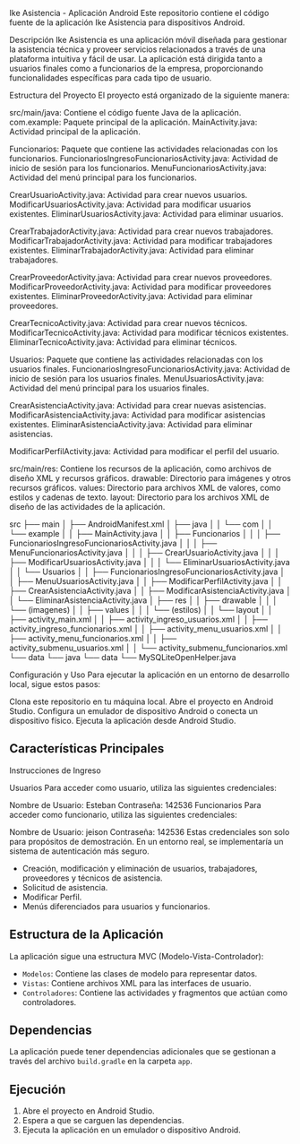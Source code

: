 
Ike Asistencia - Aplicación Android
Este repositorio contiene el código fuente de la aplicación Ike Asistencia para dispositivos Android.

Descripción
Ike Asistencia es una aplicación móvil diseñada para gestionar la asistencia técnica y proveer servicios relacionados a través de una plataforma intuitiva y fácil de usar. La aplicación está dirigida tanto a usuarios finales como a funcionarios de la empresa, proporcionando funcionalidades específicas para cada tipo de usuario.

Estructura del Proyecto
El proyecto está organizado de la siguiente manera:

src/main/java: Contiene el código fuente Java de la aplicación.
com.example: Paquete principal de la aplicación.
MainActivity.java: Actividad principal de la aplicación.

Funcionarios: Paquete que contiene las actividades relacionadas con los funcionarios.
FuncionariosIngresoFuncionariosActivity.java: Actividad de inicio de sesión para los funcionarios.
MenuFuncionariosActivity.java: Actividad del menú principal para los funcionarios.

CrearUsuarioActivity.java: Actividad para crear nuevos usuarios.
ModificarUsuariosActivity.java: Actividad para modificar usuarios existentes.
EliminarUsuariosActivity.java: Actividad para eliminar usuarios.

CrearTrabajadorActivity.java: Actividad para crear nuevos trabajadores.
ModificarTrabajadorActivity.java: Actividad para modificar trabajadores existentes.
EliminarTrabajadorActivity.java: Actividad para eliminar trabajadores.

CrearProveedorActivity.java: Actividad para crear nuevos proveedores.
ModificarProveedorActivity.java: Actividad para modificar proveedores existentes.
EliminarProveedorActivity.java: Actividad para eliminar proveedores.

CrearTecnicoActivity.java: Actividad para crear nuevos técnicos.
ModificarTecnicoActivity.java: Actividad para modificar técnicos existentes.
EliminarTecnicoActivity.java: Actividad para eliminar técnicos.


Usuarios: Paquete que contiene las actividades relacionadas con los usuarios finales.
FuncionariosIngresoFuncionariosActivity.java: Actividad de inicio de sesión para los usuarios finales.
MenuUsuariosActivity.java: Actividad del menú principal para los usuarios finales.

CrearAsistenciaActivity.java: Actividad para crear nuevas asistencias.
ModificarAsistenciaActivity.java: Actividad para modificar asistencias existentes.
EliminarAsistenciaActivity.java: Actividad para eliminar asistencias.

ModificarPerfilActivity.java: Actividad para modificar el perfil del usuario.


src/main/res: Contiene los recursos de la aplicación, como archivos de diseño XML y recursos gráficos.
drawable: Directorio para imágenes y otros recursos gráficos.
values: Directorio para archivos XML de valores, como estilos y cadenas de texto.
layout: Directorio para los archivos XML de diseño de las actividades de la aplicación.




src
├── main
│   ├── AndroidManifest.xml
│   ├── java
│   │   └── com
│   │       └── example
│   │           ├── MainActivity.java
│   │           ├── Funcionarios
│   │           │   ├── FuncionariosIngresoFuncionariosActivity.java
│   │           │   ├── MenuFuncionariosActivity.java
│   │           │   ├── CrearUsuarioActivity.java
│   │           │   ├── ModificarUsuariosActivity.java
│   │           │   └── EliminarUsuariosActivity.java
│   │           └── Usuarios
│   │               ├── FuncionariosIngresoFuncionariosActivity.java
│   │               ├── MenuUsuariosActivity.java
│   │               ├── ModificarPerfilActivity.java
│   │               ├── CrearAsistenciaActivity.java
│   │               ├── ModificarAsistenciaActivity.java
│   │               └── EliminarAsistenciaActivity.java
│   ├── res
│   │   ├── drawable
│   │   │   └── (imagenes)
│   │   ├── values
│   │   │   └── (estilos)
│   │   └── layout
│   │       ├── activity_main.xml
│   │       ├── activity_ingreso_usuarios.xml
│   │       ├── activity_ingreso_funcionarios.xml
│   │       ├── activity_menu_usuarios.xml
│   │       ├── activity_menu_funcionarios.xml
│   │       ├── activity_submenu_usuarios.xml
│   │       └── activity_submenu_funcionarios.xml
└── data
    └── java
        └── data
            └── MySQLiteOpenHelper.java


Configuración y Uso
Para ejecutar la aplicación en un entorno de desarrollo local, sigue estos pasos:

Clona este repositorio en tu máquina local.
Abre el proyecto en Android Studio.
Configura un emulador de dispositivo Android o conecta un dispositivo físico.
Ejecuta la aplicación desde Android Studio.

## Características Principales

Instrucciones de Ingreso

Usuarios
Para acceder como usuario, utiliza las siguientes credenciales:

Nombre de Usuario: Esteban
Contraseña: 142536
Funcionarios
Para acceder como funcionario, utiliza las siguientes credenciales:

Nombre de Usuario: jeison
Contraseña: 142536
Estas credenciales son solo para propósitos de demostración. En un entorno real, se implementaría un sistema de autenticación más seguro.

- Creación, modificación y eliminación de usuarios, trabajadores, proveedores y técnicos de asistencia.
- Solicitud de asistencia.
- Modificar Perfil.
- Menús diferenciados para usuarios y funcionarios.


  

## Estructura de la Aplicación

La aplicación sigue una estructura MVC (Modelo-Vista-Controlador):

- `Modelos`: Contiene las clases de modelo para representar datos.
- `Vistas`: Contiene archivos XML para las interfaces de usuario.
- `Controladores`: Contiene las actividades y fragmentos que actúan como controladores.

## Dependencias

La aplicación puede tener dependencias adicionales que se gestionan a través del archivo `build.gradle` en la carpeta `app`.

## Ejecución

1. Abre el proyecto en Android Studio.
2. Espera a que se carguen las dependencias.
3. Ejecuta la aplicación en un emulador o dispositivo Android.
